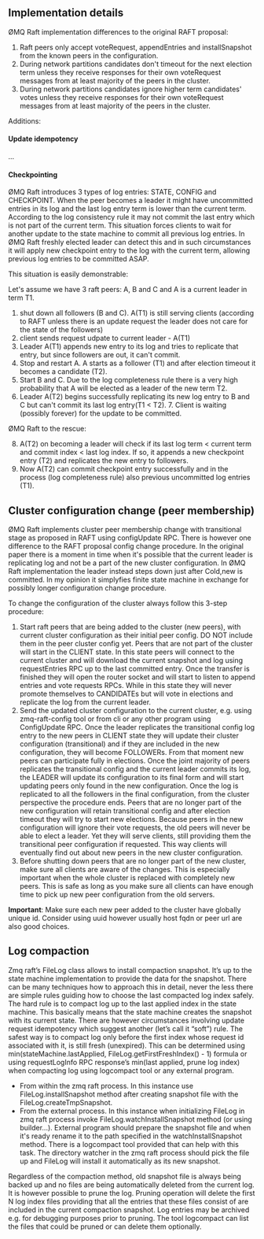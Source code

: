 Implementation details
----------------------

ØMQ Raft implementation differences to the original RAFT proposal:

1. Raft peers only accept voteRequest, appendEntries and installSnapshot from the known peers in the configuration.
2. During network partitions candidates don't timeout for the next election term unless they receive responses for their own voteRequest messages from at least majority of the peers in the cluster.
3. During network partitions candidates ignore higher term candidates' votes unless they receive responses for their own voteRequest messages from at least majority of the peers in the cluster.

Additions:

#### Update idempotency

...


#### Checkpointing

ØMQ Raft introduces 3 types of log entries: STATE, CONFIG and CHECKPOINT.
When the peer becomes a leader it might have uncommitted entries in its log and the last log entry term is lower than the current term. According to the log consistency rule it may not commit the last entry which is not part of the current term. This situation forces clients to wait for another update to the state machine to commit all previous log entries. In ØMQ Raft freshly elected leader can detect this and in such circumstances it will apply new checkpoint entry to the log with the current term, allowing previous log entries to be committed ASAP.

This situation is easily demonstrable:

Let's assume we have 3 raft peers: A, B and C and A is a current leader in term T1.

1. shut down all followers (B and C). A(T1) is still serving clients (according to RAFT unless there is an update request the leader does not care for the state of the followers)
2. client sends request udpate to current leader - A(T1)
3. Leader A(T1) appends new entry to its log and tries to replicate that entry, but since followers are out, it can't commit.
4. Stop and restart A. A starts as a follower (T1) and after election timeout it becomes a candidate (T2).
5. Start B and C. Due to the log completeness rule there is a very high probability that A will be elected as a leader of the new term T2.
6. Leader A(T2) begins successfully replicating its new log entry to B and C but can't commit its last log entry(T1 < T2). 7. Client is waiting (possibly forever) for the update to be committed.

ØMQ Raft to the rescue:

8. A(T2) on becoming a leader will check if its last log term < current term and commit index < last log index. If so, it appends a new checkpoint entry (T2) and replicates the new entry to followers.
9. Now A(T2) can commit checkpoint entry successfully and in the process (log completeness rule) also previous uncommitted log entries (T1).


Cluster configuration change (peer membership)
----------------------------------------------

ØMQ Raft implements cluster peer membership change with transitional stage as proposed in RAFT using configUpdate RPC.
There is however one difference to the RAFT proposal config change procedure. In the original paper there is a moment
in time when it's possible that the current leader is replicating log and not be a part of the new cluster configuration.
In ØMQ Raft implementation the leader instead steps down just after Cold,new is committed.
In my opinion it simplyfies finite state machine in exchange for possibly longer configuration change procedure.

To change the configuration of the cluster always follow this 3-step procedure:

1. Start raft peers that are being added to the cluster (new peers), with current cluster configuration as their initial peer config. DO NOT include them in the peer cluster config yet. Peers that are not part of the cluster will start in the CLIENT state. In this state peers will connect to the current cluster and will download the current snapshot and log using requestEntries RPC up to the last committed entry. Once the transfer is finished they will open the router socket and will start to listen to append entries and vote requests RPCs. While in this state they will never promote themselves to CANDIDATEs but will vote in elections and replicate the log from the current leader.
2. Send the updated cluster configuration to the current cluster, e.g. using zmq-raft-config tool or from cli or any other program using ConfigUpdate RPC. Once the leader replicates the transitional config log entry to the new peers in CLIENT state they will update their cluster configuration (transitional) and if they are included in the new configuration, they will become FOLLOWERs. From that moment new peers can participate fully in elections. Once the joint majority of peers replicates the transitional config and the current leader commits its log, the LEADER will update its configuration to its final form and will start updating peers only found in the new configuration. Once the log is replicated to all the followers in the final configuration, from the cluster perspective the procedure ends. Peers that are no longer part of the new configuration will retain transitional config and after election timeout they will try to start new elections. Because peers in the new configuration will ignore their vote requests, the old peers will never be able to elect a leader. Yet they will serve clients, still providing them the transitional peer configuration if requested. This way clients will eventually find out about new peers in the new cluster configuration.
3. Before shutting down peers that are no longer part of the new  cluster, make sure all clients are aware of the changes. This is especially important when the whole cluster is replaced with completely new peers. This is safe as long as you make sure all clients can have enough time to pick up new peer configuration from the old servers.

__Important__: Make sure each new peer added to the cluster have globally unique id. Consider using uuid however usually host fqdn or peer url are also good choices.

Log compaction
--------------

Zmq raft’s FileLog class allows to install compaction snapshot. It’s up to the state machine implementation to provide the data for the snapshot.
There can be many techniques how to approach this in detail, never the less there are simple rules guiding how to choose the last compacted log index safely. The hard rule is to compact log up to the last applied index in the state machine. This basically means that the state machine creates the snapshot with its current state. There are however circumstances involving update request idempotency which suggest another (let’s call it “soft”) rule. The safest way is to compact log only before the first index whose request id associated with it, is still fresh (unexpired). This can be determined using min(stateMachine.lastApplied, FileLog.getFirstFreshIndex() - 1) formula or using requestLogInfo RPC response’s min(last applied, prune log index) when compacting log using logcompact tool or any external program.

- From within the zmq raft process. In this instance use FileLog.installSnapshot method after creating snapshot file with the FileLog.createTmpSnapshot.
- From the external process. In this instance when initializing FileLog in zmq raft process invoke FileLog.watchInstallSnapshot method (or using builder...). External program should prepare the snapshot file and when it's ready rename it to the path specified in the watchInstallSnapshot method. There is a logcompact tool provided that can help with this task. The directory watcher in the zmq raft process should pick the file up and FileLog will install it automatically as its new snapshot.

Regardless of the compaction method, old snapshot file is always being backed up and no files are being automatically deleted from the current log. It is however possible to prune the log. Pruning operation will delete the first N log index files providing that all the entries that these files consist of are included in the current compaction snapshot. Log entries may be archived e.g. for debugging purposes prior to pruning. The tool logcompact can list the files that could be pruned or can delete them optionally.
